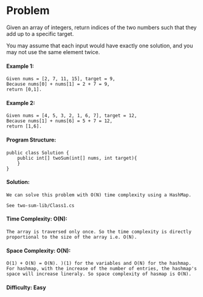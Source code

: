 # Problem

Given an array of integers, return indices of the two numbers such that they add up to a specific target.

You may assume that each input would have exactly one solution, and you may not use the same element twice.

#### Example 1:
	Given nums = [2, 7, 11, 15], target = 9,
	Because nums[0] + nums[1] = 2 + 7 = 9,
	return [0,1].

#### Example 2:
	Given nums = [4, 5, 3, 2, 1, 6, 7], target = 12,
	Because nums[1] + nums[6] = 5 + 7 = 12,
	return [1,6].

#### Program Structure:
    public class Solution {
	    public int[] twoSum(int[] nums, int target){
	    }
    }

#### Solution:
    We can solve this problem with O(N) time complexity using a HashMap.  

    See two-sum-lib/Class1.cs
#### Time Complexity: O(N):
	The array is traversed only once. So the time complexity is directly proportional to the size of the array i.e. O(N).

####  Space Complexity: O(N):
	O(1) + O(N) = O(N). )(1) for the variables and O(N) for the hashmap. For hashmap, with the increase of the number of entries, the hashmap's space will increase lineraly. So space complexity of hasmap is O(N).

#### Difficulty: Easy